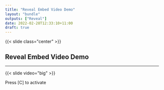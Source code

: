 ```yaml
---
title: "Reveal Embed Video Demo"
layout: "bundle"
outputs: ["Reveal"]
date: 2022-02-28T12:33:10+11:00
draft: true
---
```


{{< slide class="center" >}}

## Reveal Embed Video Demo

---

{{< slide video="big" >}}

Press [C] to activate
